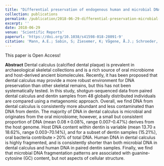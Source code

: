 ```yaml
---
title: "Differential preservation of endogenous human and microbial DNA in dental calculus and dentin"
collection: publications
permalink: /publication/2018-06-29-differential-preservation-microbial-endogenous
excerpt: ''
date: 2018-06-29
venue: 'Scientific Reports'
paperurl: 'https://doi.org/10.1038/s41598-018-28091-9'
citation: 'Mann, A.E.; Sabin, S; Ziesemer, K; Vågene, Å.J.; Schroeder, H; Ozga, A.T.; Sankaranarayanan, K; Hofman, C.A.; Fellows Yates, J.A.; Salazar-García, D.C.; Frohlich, B; Aldenderfer, M; Hoogland, M; Read, C; Milner, G.R.; Stone, A.C.; Lewis Jr., C.M; Krause, J; Hofman, C; Bos, K.I.; Warinner, C (2018) &quot;Differential preservation of endogenous human and microbial DNA in dental calculus and dentin&quot; Sci. Rep. 8(1) 8922 (OPEN ACCESS)'
---
```


This paper is Open Access!

**Abstract**
Dental calculus (calcified dental plaque) is prevalent in archaeological skeletal collections and is a rich source of oral microbiome and host-derived ancient biomolecules. Recently, it has been proposed that dental calculus may provide a more robust environment for DNA preservation than other skeletal remains, but this has not been systematically tested. In this study, shotgun-sequenced data from paired dental calculus and dentin samples from 48 globally distributed individuals are compared using a metagenomic approach. Overall, we find DNA from dental calculus is consistently more abundant and less contaminated than DNA from dentin. The majority of DNA in dental calculus is microbial and originates from the oral microbiome; however, a small but consistent proportion of DNA (mean 0.08 ± 0.08%, range 0.007–0.47%) derives from the host genome. Host DNA content within dentin is variable (mean 13.70 ± 18.62%, range 0.003–70.14%), and for a subset of dentin samples (15.21%), oral bacteria contribute > 20% of total DNA. Human DNA in dental calculus is highly fragmented, and is consistently shorter than both microbial DNA in dental calculus and human DNA in paired dentin samples. Finally, we find that microbial DNA fragmentation patterns are associated with guanine-cytosine (GC) content, but not aspects of cellular structure.